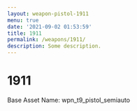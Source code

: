 ```yaml
---
layout: weapon-pistol-1911
menu: true
date: '2021-09-02 01:53:59'
title: 1911
permalink: /weapons/1911/
description: Some description.
---
```


# 1911

Base Asset Name: wpn_t9_pistol_semiauto